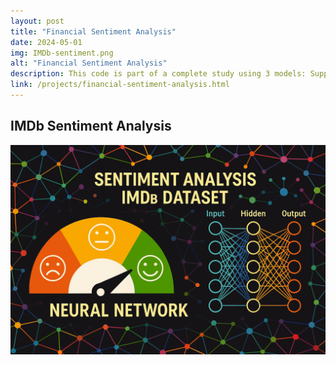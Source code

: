 ```yaml
---
layout: post
title: "Financial Sentiment Analysis"
date: 2024-05-01
img: IMDb-sentiment.png
alt: "Financial Sentiment Analysis"
description: This code is part of a complete study using 3 models: Support Vector Machines, Multinomial Naive Bayes, and FinBERT. The work for the model FinBERT reaching outstanding levels of predictions is displayed here.
link: /projects/financial-sentiment-analysis.html
---
```


<h2>IMDb Sentiment Analysis</h2>

<a href="/projects/financial-sentiment-analysis.html" target="_blank">
  <img src="/img/portfolio/IMDb-sentiment.png" alt="Open PDF">
</a>
